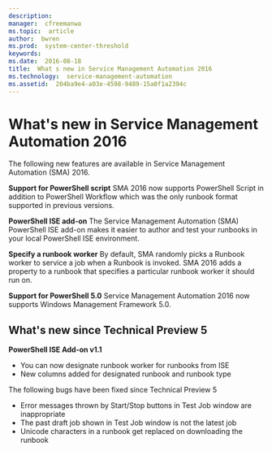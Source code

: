 ```yaml
---
description:  
manager:  cfreemanwa
ms.topic:  article
author:  bwren
ms.prod:  system-center-threshold
keywords:  
ms.date:  2016-08-18
title:  What s new in Service Management Automation 2016
ms.technology:  service-management-automation
ms.assetid:  204ba9e4-a03e-4598-9489-15a0f1a2394c
---
```


# What&#39;s new in Service Management Automation 2016
The following new features are available in Service Management Automation (SMA) 2016.  

**Support for PowerShell script**
SMA 2016 now supports PowerShell Script in addition to PowerShell Workflow which was the only runbook format supported in previous versions.  

**PowerShell ISE add-on**
The Service Management Automation (SMA) PowerShell ISE add-on makes it easier to author and test your runbooks in your local PowerShell ISE environment.

**Specify a runbook worker**
By default, SMA randomly picks a Runbook worker to service a job when a Runbook is invoked.     SMA 2016 adds a property to a runbook that specifies a particular runbook worker it should run on.

**Support for PowerShell 5.0**
Service Management Automation 2016 now supports Windows Management Framework 5.0.

## What's new since Technical Preview 5
**PowerShell ISE Add-on v1.1**
- You can now designate runbook worker for runbooks from ISE
- New columns added for designated runbook and runbook type<br>

The following bugs have been fixed since Technical Preview 5
- Error messages thrown by Start/Stop buttons in Test Job window are inappropriate
-	The past draft job shown in Test Job window is not the latest job
- Unicode characters in a runbook get replaced on downloading the runbook
